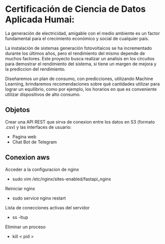 # Certificación de Ciencia de Datos Aplicada Humai:

La generación de electricidad, amigable con el medio ambiente es un factor fundamental para el crecimiento económico y social de cualquier país.

La instalación de sistemas generación fotovoltaicos se ha incrementado durante los últimos años, pero el rendimiento del mismo depende de muchos factores. Este proyecto busca realizar un analisis en los circuitos para demostrar el rendimiento del sistema, si tiene un margen de mejora y la prediccion del rendimiento.

Diseñaremos un plan de consumo, con predicciones, utilizando Machine Learning, brindaremos recomendaciones sobre qué cantidades utilizar para lograr un equilibrio, como por ejemplo, los horarios en que es conveniente utilizar dispositivos de alto consumo.


## Objetos

Crear una API REST que sirva de conexion entre los datos en S3 (formato .csv) y las interfaces de usuario:

- Pagina web
- Chat Bot de Telegram

## Conexion aws

Acceder a la configuracion de nginx
- sudo vim /etc/nginx/sites-enabled/fastapi_nginx

Reiniciar nginx
- sudo service nginx restart

Lista de conecciones activas del servidor
- ss -ltup 

Eliminar un proceso
- kill < pid >